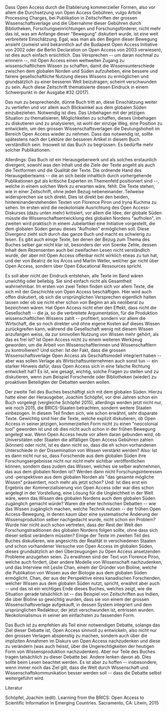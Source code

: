 Dass Open Access durch die Etablierung kommerzieller Formen, also vor
allem die Durchsetzung von Open Access Gebühren, vulgo Article
Processing Charges, bei Publikation in Zeitschriften der grossen
Wissenschaftsverlage und die Übernahme dieser Gebühren durch
Bibliotheken, Forschungseinrichtungen und Forschungsförderer, nicht mehr
das ist, was am Anfange dieser "Bewegung" diskutiert wurde, ist eine
weit verbreitete Einschätzung. Egal, was man als den Beginn dieser
Bewegung ansieht (zumeist wird bekanntlich auf die Budapest Open Access
Initiative von 2002 oder die Berlin Declaration on Open Access von 2003
verwiesen), ist dies auch einfach ersichtlich. Das Versprechen -- um
daran nochmal zu erinnern --, mit Open Access einen weltweiten Zugang zu
wissenschaftlichem Wissen zu schaffen, damit die Wissensunterschiede
zwischen dem globalen Norden und Süden aufzuheben, eine bessere und
fairere gesellschaftliche Nutzung dieses Wissens zu ermöglichen und
grundsätzlich zu einer besseren Welt beizutragen, scheint verschwunden
zu sein. Auch diese Zeitschrift thematisierte diesen Eindruck in einem
Schwerpunkt in der Ausgabe \#32 (2017).

Das nun zu besprechende, dünne Buch tritt an, diese Einschätzung weiter
zu vertiefen und vor allem auch Blickwinkel aus dem globalen Süden
einzubeziehen. Notwendig ist dies. Das Unbehagen mit der jetzigen
Situation zu thematisieren, Möglichkeiten zu schaffen, dieses Unbehagen
zu diskutieren und zu analysieren, ist wohl der einzige Weg, eine
Position zu entwickeln, um den grossen Wissenschaftsverlagen die
Deutungshoheit im Bereich Open Access wieder zu nehmen. Dass das
notwendig ist, sollte spätestens nach der Lektüre der besseren Artikel
in diesem Buch verständlich sein. Insoweit ist das Buch zu begrüssen. Es
bedürfte mehr solcher Publikationen.

Allerdings: Das Buch ist ein Herausgeberwerk und als solches erstaunlich
divergent, sowohl was den Inhalt und die Ziele der Texte angeht als auch
die Textformen und die Qualität der Texte. Die ordnende Hand des
Herausgeberteams -- die an sich beide inhaltlich durch vorhergehende
Publikationen gut als kritische Experten im Themenfeld positioniert sind
--, welche in einem solchen Werk zu erwarten wäre, fehlt. Die Texte
stehen, wie in einer Zeitschrift, ohne jeden Bezug nebeneinander.
Teilweise widersprechen sie sich direkt. Dies ist direkt bei den beiden,
hintereinanderstehenden Texten von Florence Piron und Iryna Kuchma zu
sehen. Im ersten wird die neokoloniale Ausrichtung des Open
Access-Diskurses (dazu unten mehr) kritisiert, vor allem die Idee, der
globale Süden müsste die Wissenschaftsentwicklung des globalen Nordens
"aufholen", im zweiten wird praktisch in einem Jubelartikel eine
Initiative vorgestellt, die dem globalen Süden genau dieses "Aufholen"
ermöglichen soll. Diese Divergenz zieht sich durch das ganze Buch und
macht es schwierig zu lesen. Es gibt auch einige Texte, bei denen der
Bezug zum Thema des Buches selber gar nicht klar ist, besonders der von
Soenke Zehle, dessen Inhalt dem Rezensenten auch bei zweifachen Lesen
nicht verständlich wurde, der aber mit Open Access offenbar nicht
wirklich etwas zu tun hat, und der von Beatriz de los Arcos und Martin
Weller, welcher gar nicht über Open Access, sondern über Open
Educational Ressources spricht.

Es soll aber nicht der Eindruck entstehen, alle Texte im Band wären
unwichtig oder beliebig. Sie sind einfach nicht als Gesamtheit
wahrnehmbar. Im ersten von zwei Teilen finden sich vor allem Texte, die
sich mit der Geschichte von Open Access beschäftigen. Hier wird auch
offen diskutiert, ob sich die ursprünglichen Versprechen eigentlich
halten lassen oder ob sie nicht eher schon von Beginn an als neoliberal
zu bezeichnen wären. Hat Open Access nicht eher den Effekt, dass nicht
die Gesellschaft -- die ja, so die verbreitete Argumentation, für die
Produktion wissenschaftlichen Wissens zahlt -- profitiert, sondern vor
allem die Wirtschaft, die so noch direkter und ohne eigene Kosten auf
dieses Wissen zurückgreifen kann, während die Gesellschaft wenig mit
diesem Wissen anzufangen weiss, da zur sinnvollen Nutzung von Wissen
mehr gehört, als das es frei ist? Ist Open Access nicht zu einem
weiteren Werkzeug geworden, um die Arbeit von Wissenschaftlerinnen und
Wissenschaftlern zu kontrollieren? Und sicher: Ist der Fakt, dass die
grossen Wissenschaftsverlage Open Access als Geschäftsmodell integriert
haben -- aber was sollen Verlage als Wirtschaftsunternehmen auch sonst
tun -- ein starker Hinweis dafür, dass Open Access sich in eine falsche
Richtung entwickelt hat? Es ist, wie gesagt, wichtig, solche Fragen zu
stellen und zu diskutieren, wenn zum Beispiel Forschende oder
Bibliotheken (wieder) zu proaktiven Beteiligten der Debatten werden
wollen.

Der zweite Teil des Buches beschäftigt sich mit dem globalen Süden.
Hierzu hatte einer der Herausgeber, Joachim Schöpfel, vor drei Jahren
schon ein Buch vorgelegt (vergleiche Schöpfel 2015), allerdings werden
jetzt nicht nur, wie noch 2015, die BRICS-Staaten betrachten, sondern
weitere Staaten einbezogen. In diesem Teil finden sich, wie schon
erwähnt, sehr disparate Texte. Gewichtig sind hier die Texte, welche
explizit diskutieren, ob Open Access in seiner jetzigen, kommerziellen
Form nicht zu einen "neocolonial tool" geworden ist und ob dies nicht
auch schon in der frühen Bewegung angelegt war. Wenn Open Access heute
vor allem daran gebunden wird, ob Universitäten oder Staaten die
allfälligen Open Access Gebühren zahlen (können) oder nicht, ist es dann
nicht so, dass die eh schon vorhandenen Unterschiede in der
Dissemination von Wissen verstärkt werden? Also: Ist es dann nicht nur
so, dass Forschende aus dem globalen Süden ihre Forschungsergebnisse
nicht nur nicht mehr sichtbar veröffentlichen können, sondern dass zudem
das Wissen, welches sie selber wahrnehmen, das aus dem globalen Norden
ist? Werden dann nicht Forschungsinteressen und -perspektiven aus dem
globalen Norden als "das gesamte mögliche Wissen" präsentiert, noch mehr
als jetzt schon? Und: Ist dies erst ein Ergebnis der Kommerzialisierung
von Open Access oder war dies schon angelegt in der Vorstellung, eine
Lösung für die Ungleichheit in der Welt wäre, wenn das Wissen des
globalen Nordens auch dem globalen Süden zugänglich gemacht würde? Waren
die eher technischen Debatten -- wie das Wissen zugänglich machen,
welche Technik nutzen -- der frühen Open Access-Bewegung, in denen kaum
über eine systematische Änderung der Wissensproduktion selber
nachgedacht wurde, nicht schon ein Problem? Wurde hier nicht auch schon
vertreten, dass der Rest der Welt den Forschungstraditionen des globalen
Nordens folgen sollte, ohne dass sich dieser selbst verändern müssten?
Einige der Texte im zweiten Teil des Buches diskutieren, wie angesichts
der Realität in verschiedenen Staaten und schon vorhandener Versuche von
Open Access im globalen Süden, dieses grundsätzlich an den Überzeugungen
zu Open Access ansetzenden Probleme anzugehen seien. Zu erwähnen sind
der Text von Florence Piron, welche auch fordert, über andere Modelle
von Wissenschaft nachzudenken, und das Interview mit Leslie Chan, einem
der Gründer von Bioline, welche die Publikation von Wissen aus der
Biologie aus dem globalen Süden ermöglicht. Chan, der aus der
Perspektive eines kanadischen Forschenden, welcher Wissen aus dem
globalen Süden nutzt, spricht, erwähnt aber auch -- und das ist ein
wichtiges Ende dieses Buches, welches zeigt, wie die Situation gerade
tatsächlich ist -- das Beispiel von Zeitschriften aus Indien, die über
Bioline so gewichtig wurden, dass sie von einem der grossen
Wissenschaftsverlage aufgekauft, in dessen System integriert und dem
ursprünglichen Redakteur, der jetzt verschwunden ist, entrissen wurden.
Neokolonialismus in seiner am einfachsten zu fassenden Form.

Das Buch ist zu empfehlen als Teil einer notwendigen Debatte, solange
das Ziel dieser Debatte ist, Open Access sinnvoll zu entwickeln, also
nicht nur den grossen Verlagen abspenstig zu machen, sondern auch über
die impliziten Annahmen im Diskurs um Open Access nachzudenken und diese
zu verändern (was auch heisst, über die Ungerechtigkeiten der heutigen
Form von Wissensproduktion nachzudenken). Aber nur Teile des Buches
tragen tatsächlich zu dieser Debatte bei. Andere lenken davon ab. Dies
sollte beim Lesen beachtet werden. Es ist aber zu hoffen --
insbesondere, wenn immer noch das Ziel gilt, dass die Welt durch
Wissenschaft und Wissenschaftskommunikation besser werden soll -- dass
die Debatte selbst weitergeführt wird.

Literatur

Schöpfel, Joachim (edit). Learning from the BRICS: Open Access to
Scientific Information in Emerging Countries. Sacramento, CA: Litwin,
2015
